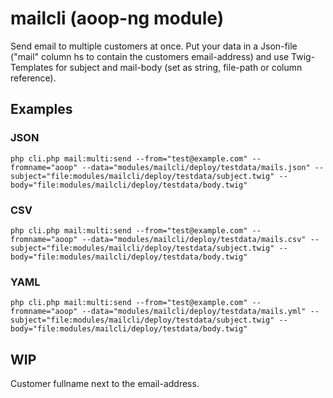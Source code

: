 # mailcli (aoop-ng module)

Send email to multiple customers at once. Put your data in a Json-file ("mail" column hs to contain the customers email-address) and use Twig-Templates
for subject and mail-body (set as string, file-path or column reference).

## Examples

### JSON
```
php cli.php mail:multi:send --from="test@example.com" --fromname="aoop" --data="modules/mailcli/deploy/testdata/mails.json" --subject="file:modules/mailcli/deploy/testdata/subject.twig" --body="file:modules/mailcli/deploy/testdata/body.twig"
```

### CSV
```
php cli.php mail:multi:send --from="test@example.com" --fromname="aoop" --data="modules/mailcli/deploy/testdata/mails.csv" --subject="file:modules/mailcli/deploy/testdata/subject.twig" --body="file:modules/mailcli/deploy/testdata/body.twig"
```

### YAML
```
php cli.php mail:multi:send --from="test@example.com" --fromname="aoop" --data="modules/mailcli/deploy/testdata/mails.yml" --subject="file:modules/mailcli/deploy/testdata/subject.twig" --body="file:modules/mailcli/deploy/testdata/body.twig"
```

## WIP

Customer fullname next to the email-address.
